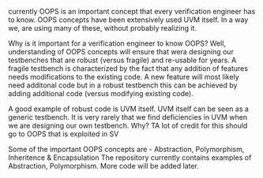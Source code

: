 currently 
OOPS is an important concept that every verification engineer has to know.
OOPS concepts have been extensively  used UVM itself.
In a way we, are using many of these, without probably realizing it.

Why is it important for a verification engineer to know OOPS?
Well, understanding of OOPS concepts will ensure that wera designing our testbenches that are robust (versus fragile) and re-usable for years. A fragile testbench is characterized by the fact that any addition of features needs modifications to the existing code.
A new feature will most likely need additonal code but in a robust testbench this can be achieved by adding additional code (versus modifying existing code).

A good example of robust code is UVM itself. UVM itself can be seen as a generic testbench.
It is very rarely that we find deficiencies in UVM when we are designing our own testbench. 
Why? TA lot of credit for this should go to OOPS that is exploited in SV

Some of the important OOPS concepts are - Abstraction, Polymorphism, Inheritence & Encapsulation
The repository currently contains examples of Abstraction, Polymorphism. More code will be added later.

